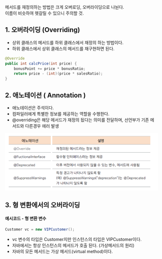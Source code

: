 메서드를 재정의하는 방법은 크게 오버로딩, 오버라이딩으로 나눤다.\
이름이 비슷하여 헷갈릴 수 있으니 주의할 것.

## 1. 오버라이딩 (Overriding)
- 상위 클래스의 메서드를 하위 클래스에서 재정의 하는 방법이다.
- 하위 클래스에서 상위 클래스의 메서드를 재구현하면 된다.

```java
@Override
public int calcPrice(int price) {
	bonusPoint += price * bonusRatio;
	return price - (int)(price * salesRatio);
}
```

## 2. 애노테이션 ( Annotation )
- 애노테이션은 주석이다.
- 컴파일러에게 특별한 정보를 제공하는 역할을 수행한다.
- @overriding은 해당 메서드가 재정의 됬다는 의미를 전달하며, 선언부가 기존 메서드와 다른경우 에러 발생

![datatype](./img/annotation.png)

## 3. 형 변환에서의 오버라이딩

#### 예시코드 - 형 변환 변수
```java
Customer vc = new VIPCustomer();
```
- vc 변수의 타입은 Customer지만 인스턴스의 타입은 VIPCustomer이다.
- 자바에서는 항상 인스턴스의 메서드가 호출 된다. (가상메서드의 원리)
- 자바의 모든 메서드는 가상 메서드(virtual method)이다.